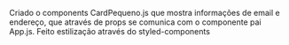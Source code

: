 Criado o components CardPequeno.js que mostra informações de email e endereço, que através de props se comunica com o componente pai App.js.
Feito estilização através do styled-components